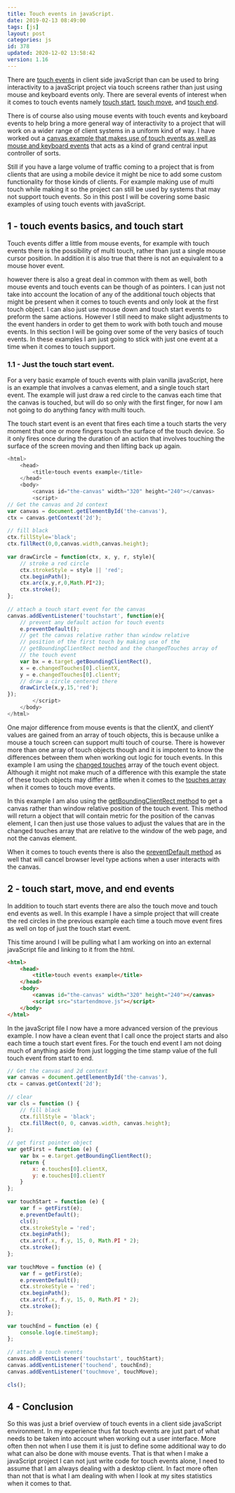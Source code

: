 ```yaml
---
title: Touch events in javaScript.
date: 2019-02-13 08:49:00
tags: [js]
layout: post
categories: js
id: 378
updated: 2020-12-02 13:58:42
version: 1.16
---
```


There are [touch events](https://developer.mozilla.org/en-US/docs/Web/API/Touch_events) in client side javaScript than can be used to bring interactivity to a javaScript project via touch screens rather than just using mouse and keyboard events only. There are several events of interest when it comes to touch events namely [touch start](https://developer.mozilla.org/en-US/docs/Web/API/Element/touchstart_event), [touch move](https://developer.mozilla.org/en-US/docs/Web/API/Element/touchmove_event), and [touch end](https://developer.mozilla.org/en-US/docs/Web/API/Element/touchend_event).

There is of course also using mouse events with touch events and keyboard events to help bring a more general way of interactivity to a project that will work on a wider range of client systems in a uniform kind of way. I have worked out a [canvas example that makes use of touch events as well as mouse and keyboard events](/2020/04/17/canvas-example-input-controller/) that acts as a kind of grand central input controller of sorts.

Still if you have a large volume of traffic coming to a project that is from clients that are using a mobile device it might be nice to add some custom functionality for those kinds of clients. For example making use of multi touch while making it so the project can still be used by systems that may not support touch events. So in this post I will be covering some basic examples of using touch events with javaScript.

<!-- more -->

## 1 - touch events basics, and touch start

Touch events differ a little from mouse events, for example with touch events there is the possibility of multi touch, rather than just a single mouse cursor position. In addition it is also true that there is not an equivalent to a mouse hover event. 

however there is also a great deal in common with them as well, both mouse events and touch events can be though of as pointers. I can just not take into account the location of any of the additional touch objects that might be present when it comes to touch events and only look at the first touch object. I can also just use mouse down and touch start events to preform the same actions. However I still need to make slight adjustments to the event handers in order to get them to work with both touch and mouse events.
In this section I will be going over some of the very basics of touch events. In these examples I am just going to stick with just one event at a time when it comes to touch support.

### 1.1 - Just the touch start event.

For a very basic example of touch events with plain vanilla javaScript, here is an example that involves a canvas element, and a single touch start event. The example will just draw a red circle to the canvas each time that the canvas is touched, but will do so only with the first finger, for now I am not going to do anything fancy with multi touch.

The touch start event is an event that fires each time a touch starts the very moment that one or more fingers touch the surface of the touch device. So it only fires once during the duration of an action that involves touching the surface of the screen moving and then lifting back up again.

```js
<html>
    <head>
        <title>touch events example</title>
    </head>
    <body>
        <canvas id="the-canvas" width="320" height="240"></canvas>
        <script>
// Get the canvas and 2d context
var canvas = document.getElementById('the-canvas'),
ctx = canvas.getContext('2d');
 
// fill black
ctx.fillStyle='black';
ctx.fillRect(0,0,canvas.width,canvas.height);
 
var drawCircle = function(ctx, x, y, r, style){
    // stroke a red circle
    ctx.strokeStyle = style || 'red';
    ctx.beginPath();
    ctx.arc(x,y,r,0,Math.PI*2);
    ctx.stroke();
};
 
// attach a touch start event for the canvas
canvas.addEventListener('touchstart', function(e){
    // prevent any default action for touch events
    e.preventDefault();
    // get the canvas relative rather than window relative
    // position of the first touch by making use of the
    // getBoundingClientRect method and the changedTouches array of
    // the touch event
    var bx = e.target.getBoundingClientRect(),
    x = e.changedTouches[0].clientX,
    y = e.changedTouches[0].clientY;
    // draw a circle centered there
    drawCircle(x,y,15,'red');
});
        </script>
    </body>
</html>
```

One major difference from mouse events is that the clientX, and clientY values are gained from an array of touch objects, this is because unlike a mouse a touch screen can support multi touch of course. There is however more than one array of touch objects though and it is impotent to know the differences between them when working out logic for touch events. In this example I am using the [changed touches](https://developer.mozilla.org/en-US/docs/Web/API/TouchEvent/changedTouches) array of the touch event object. Although it might not make much of a difference with this example the state of these touch objects may differ a little when it comes to the [touches array](https://developer.mozilla.org/en-US/docs/Web/API/TouchEvent/touches) when it comes to touch move events.

In this example I am also using the [getBoundingClientRect method](https://developer.mozilla.org/en-US/docs/Web/API/Element/getBoundingClientRect) to get a canvas rather than window relative position of the touch event. This method will return a object that will contain metric for the position of the canvas element, I can then just use those values to adjust the values that are in the changed touches array that are relative to the window of the web page, and not the canvas element.

When it comes to touch events there is also the [preventDefault method](https://developer.mozilla.org/en-US/docs/Web/API/Event/preventDefault) as well that will cancel browser level type actions when a user interacts with the canvas. 


## 2 - touch start, move, and end events

In addition to touch start events there are also the touch move and touch end events as well. In this example I have a simple project that will create the red circles in the previous example each time a touch move event fires as well on top of just the touch start event.

This time around I will be pulling what I am working on into an external javaScript file and linking to it from the html.

```html
<html>
    <head>
        <title>touch events example</title>
    </head>
    <body>
        <canvas id="the-canvas" width="320" height="240"></canvas>
        <script src="startendmove.js"></script>
    </body>
</html>
```

In the javaScript file I now have a more advanced version of the previous example. I now have a clean event that I call once the project starts and also each time a touch start event fires. For the touch end event I am not doing much of anything aside from just logging the time stamp value of the full touch event from start to end.

```js
// Get the canvas and 2d context
var canvas = document.getElementById('the-canvas'),
ctx = canvas.getContext('2d');
 
// clear
var cls = function () {
    // fill black
    ctx.fillStyle = 'black';
    ctx.fillRect(0, 0, canvas.width, canvas.height);
};
 
// get first pointer object
var getFirst = function (e) {
    var bx = e.target.getBoundingClientRect();
    return {
        x: e.touches[0].clientX,
        y: e.touches[0].clientY
    }
};
 
var touchStart = function (e) {
    var f = getFirst(e);
    e.preventDefault();
    cls();
    ctx.strokeStyle = 'red';
    ctx.beginPath();
    ctx.arc(f.x, f.y, 15, 0, Math.PI * 2);
    ctx.stroke();
};
 
var touchMove = function (e) {
    var f = getFirst(e);
    e.preventDefault();
    ctx.strokeStyle = 'red';
    ctx.beginPath();
    ctx.arc(f.x, f.y, 15, 0, Math.PI * 2);
    ctx.stroke();
};
 
var touchEnd = function (e) {
    console.log(e.timeStamp);
};
 
// attach a touch events
canvas.addEventListener('touchstart', touchStart);
canvas.addEventListener('touchend', touchEnd);
canvas.addEventListener('touchmove', touchMove);
 
cls();
```

## 4 - Conclusion

So this was just a brief overview of touch events in a client side javaScript environment. In my experience thus fat touch events are just part of what needs to be taken into account when working out a user interface. More often then not when I use them it is just to define some additional way to do what can also be done with mouse events. That is that when I make a javaScript project I can not just write code for  touch events alone, I need to assume that I am always dealing with a desktop client. In fact more often than not that is what I am dealing with when I look at my sites statistics when it comes to that.